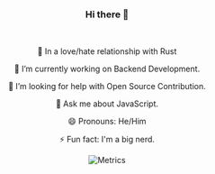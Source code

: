 <div align='center'>
  
### Hi there 👋
  
  <br/>

 🧡 In a love/hate relationship with Rust 
  
 🔭 I’m currently working on Backend Development. 
  
 🤔 I’m looking for help with Open Source Contribution. 
  
 💬 Ask me about JavaScript. 
  
 😄 Pronouns: He/Him 
  
 ⚡ Fun fact: I'm a big nerd. 
  
  
![Metrics](https://metrics.lecoq.io/felkr?template=classic&repositories.skipped=Bento%2C%20felkr.github.io&base.header=0&achievements=1&lines=1&isocalendar=1&languages=1&isocalendar.duration=half-year&languages.limit=6&languages.sections=most-used&languages.colors=github&languages.threshold=0%25&languages.indepth=false&languages.recent.load=300&languages.recent.days=14&achievements.threshold=C&achievements.secrets=true&achievements.limit=0&config.timezone=Europe%2FVienna)
</div>
<br/>
